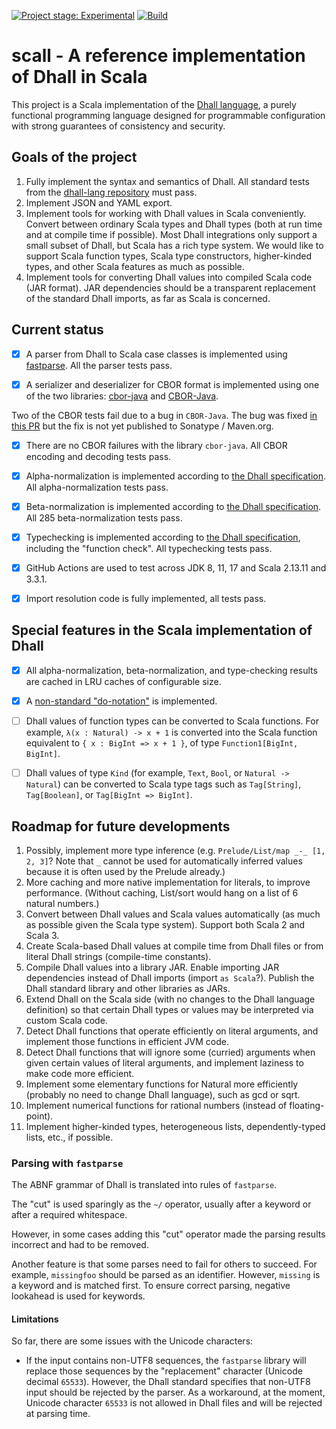 [![Project stage: Experimental][project-stage-badge: Experimental]][project-stage-page]
[![Build](https://github.com/winitzki/scall/workflows/scall_build_and_test/badge.svg)](https://github.com/winitzki/scall/actions/workflows/build-and-test.yml)


[project-stage-page]: https://blog.pother.ca/project-stages/
[project-stage-badge: Concept]: https://img.shields.io/badge/Project%20Stage-Concept-red.svg
[project-stage-badge: Research]: https://img.shields.io/badge/Project%20Stage-Research-orange.svg
[project-stage-badge: Experimental]: https://img.shields.io/badge/Project%20Stage-Experimental-yellow.svg
[project-stage-badge: Development]: https://img.shields.io/badge/Project%20Stage-Development-yellowgreen.svg
[project-stage-badge: Production Ready]: https://img.shields.io/badge/Project%20Stage-Production%20Ready-brightgreen.svg
[project-stage-badge: DEPRECATED]: https://img.shields.io/badge/Project%20Stage-%20!%20DEPRECATED%20%20%20!-ff0000.svg

# scall - A reference implementation of Dhall in Scala

This project is a Scala implementation of the [Dhall language](https://dhall-lang.org), a purely functional programming language designed for programmable configuration with strong guarantees of consistency and security.

## Goals of the project

1. Fully implement the syntax and semantics of Dhall. All standard tests from the [dhall-lang repository](https://github.com/dhall-lang/dhall-lang) must pass.
2. Implement JSON and YAML export.
2. Implement tools for working with Dhall values in Scala conveniently. Convert between ordinary Scala types and Dhall types (both at run time and at compile time if possible). Most Dhall integrations only support a small subset of Dhall, but Scala has a rich type system. We would like to support Scala function types, Scala type constructors, higher-kinded types, and other Scala features as much as possible.
3. Implement tools for converting Dhall values into compiled Scala code (JAR format). JAR dependencies should be a transparent replacement of the standard Dhall imports, as far as Scala is concerned.

## Current status

- [x] A parser from Dhall to Scala case classes is implemented using [fastparse](https://github.com/com-lihaoyi/fastparse).  All the parser tests pass.

- [x] A serializer and deserializer for CBOR format is implemented using one of the two libraries: [cbor-java](https://github.com/c-rack/cbor-java) and [CBOR-Java](https://github.com/peteroupc/CBOR-Java). 

Two of the CBOR tests fail due to a bug in `CBOR-Java`. The bug was fixed [in this PR](https://github.com/peteroupc/CBOR-Java/pull/25) but the fix is not yet published to Sonatype / Maven.org.

- [x] There are no CBOR failures with the library `cbor-java`. All CBOR encoding and decoding tests pass.

- [x] Alpha-normalization is implemented according to [the Dhall specification](https://github.com/dhall-lang/dhall-lang/blob/master/standard/alpha-normalization.md). All alpha-normalization tests pass.

- [x] Beta-normalization is implemented according to [the Dhall specification](https://github.com/dhall-lang/dhall-lang/blob/master/standard/beta-normalization.md). All 285 beta-normalization tests pass.

- [x] Typechecking is implemented according to [the Dhall specification](https://github.com/dhall-lang/dhall-lang/blob/master/standard/type-inference.md), including the "function check". All typechecking tests pass.

- [x] GitHub Actions are used to test across JDK 8, 11, 17 and Scala 2.13.11 and 3.3.1.

- [x] Import resolution code is fully implemented, all tests pass.

## Special features in the Scala implementation of Dhall

- [x] All alpha-normalization, beta-normalization, and type-checking results are cached in LRU caches of configurable size.

- [x] A [non-standard "do-notation"](./do-notation.md) is implemented.

- [ ] Dhall values of function types can be converted to Scala functions. For example, `λ(x : Natural) -> x + 1` is converted into the Scala function equivalent to `{ x : BigInt => x + 1 }`, of type `Function1[BigInt, BigInt]`.

- [ ] Dhall values of type `Kind` (for example, `Text`, `Bool`, or `Natural -> Natural`) can be converted to Scala type tags such as `Tag[String]`, `Tag[Boolean]`, or `Tag[BigInt => BigInt]`.

## Roadmap for future developments

1. Possibly, implement more type inference (e.g. `Prelude/List/map _-_ [1, 2, 3]`? Note that `_` cannot be used for automatically inferred values because it is often used by the Prelude already.)
2. More caching and more native implementation for literals, to improve performance. (Without caching, List/sort would hang on a list of 6 natural numbers.)
5. Convert between Dhall values and Scala values automatically (as much as possible given the Scala type system). Support both Scala 2 and Scala 3.
6. Create Scala-based Dhall values at compile time from Dhall files or from literal Dhall strings (compile-time constants).
7. Compile Dhall values into a library JAR. Enable importing JAR dependencies instead of Dhall imports (import `as Scala`?). Publish the Dhall standard library and other libraries as JARs.
8. Extend Dhall on the Scala side (with no changes to the Dhall language definition) so that certain Dhall types or values may be interpreted via custom Scala code.
9. Detect Dhall functions that operate efficiently on literal arguments, and implement those functions in efficient JVM code.
10. Detect Dhall functions that will ignore some (curried) arguments when given certain values of literal arguments, and implement laziness to make code more efficient.
11. Implement some elementary functions for Natural more efficiently (probably no need to change Dhall language), such as gcd or sqrt.
12. Implement numerical functions for rational numbers (instead of floating-point).
13. Implement higher-kinded types, heterogeneous lists, dependently-typed lists, etc., if possible.

### Parsing with `fastparse`

The ABNF grammar of Dhall is translated into rules of `fastparse`.

The "cut" is used sparingly as the `~/` operator, usually after a keyword or after a required whitespace.

However, in some cases adding this "cut" operator made the parsing results incorrect and had to be removed.

Another feature is that some parses need to fail for others to succeed. For example, `missingfoo` should be parsed as an identifier. However, `missing` is a keyword and is matched first. To ensure correct parsing, negative lookahead is used for keywords.

#### Limitations

So far, there are some issues with the Unicode characters:

- If the input contains non-UTF8 sequences, the `fastparse` library will replace those sequences by the "replacement" character (Unicode decimal `65533`). However, the Dhall standard specifies that non-UTF8 input should be rejected by the parser. As a workaround, at the moment, Unicode character `65533` is not allowed in Dhall files and will be rejected at parsing time.
